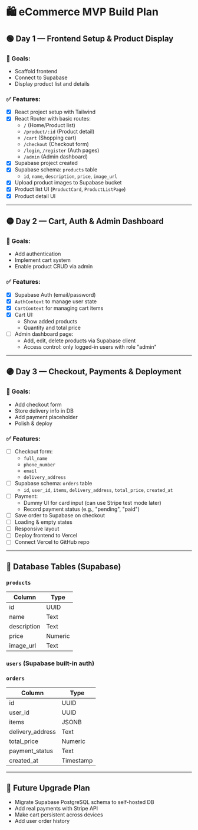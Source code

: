 # 🛍️ eCommerce MVP Build Plan

## 🟢 Day 1 — Frontend Setup & Product Display

### 🎯 Goals:

-   Scaffold frontend
-   Connect to Supabase
-   Display product list and details

### ✅ Features:

-   [x] React project setup with Tailwind
-   [x] React Router with basic routes:
    -   `/` (Home/Product list)
    -   `/product/:id` (Product detail)
    -   `/cart` (Shopping cart)
    -   `/checkout` (Checkout form)
    -   `/login`, `/register` (Auth pages)
    -   `/admin` (Admin dashboard)
-   [x] Supabase project created
-   [x] Supabase schema: `products` table
    -   `id`, `name`, `description`, `price`, `image_url`
-   [x] Upload product images to Supabase bucket
-   [x] Product list UI (`ProductCard`, `ProductListPage`)
-   [x] Product detail UI

---

## 🟡 Day 2 — Cart, Auth & Admin Dashboard

### 🎯 Goals:

-   Add authentication
-   Implement cart system
-   Enable product CRUD via admin

### ✅ Features:

-   [x] Supabase Auth (email/password)
-   [x] `AuthContext` to manage user state
-   [x] `CartContext` for managing cart items
-   [x] Cart UI:
    -   Show added products
    -   Quantity and total price
-   [ ] Admin dashboard page:
    -   Add, edit, delete products via Supabase client
    -   Access control: only logged-in users with role "admin"

---

## 🟣 Day 3 — Checkout, Payments & Deployment

### 🎯 Goals:

-   Add checkout form
-   Store delivery info in DB
-   Add payment placeholder
-   Polish & deploy

### ✅ Features:

-   [ ] Checkout form:
    -   `full_name`
    -   `phone_number`
    -   `email`
    -   `delivery_address`
-   [ ] Supabase schema: `orders` table
    -   `id`, `user_id`, `items`, `delivery_address`, `total_price`, `created_at`
-   [ ] Payment:
    -   Dummy UI for card input (can use Stripe test mode later)
    -   Record payment status (e.g., "pending", "paid")
-   [ ] Save order to Supabase on checkout
-   [ ] Loading & empty states
-   [ ] Responsive layout
-   [ ] Deploy frontend to Vercel
-   [ ] Connect Vercel to GitHub repo

---

## 💾 Database Tables (Supabase)

### `products`

| Column      | Type    |
| ----------- | ------- |
| id          | UUID    |
| name        | Text    |
| description | Text    |
| price       | Numeric |
| image_url   | Text    |

### `users` (Supabase built-in auth)

### `orders`

| Column           | Type      |
| ---------------- | --------- |
| id               | UUID      |
| user_id          | UUID      |
| items            | JSONB     |
| delivery_address | Text      |
| total_price      | Numeric   |
| payment_status   | Text      |
| created_at       | Timestamp |

---

## 🔄 Future Upgrade Plan

-   Migrate Supabase PostgreSQL schema to self-hosted DB
-   Add real payments with Stripe API
-   Make cart persistent across devices
-   Add user order history

